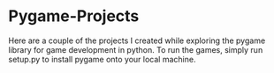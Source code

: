 # Pygame-Projects
Here are a couple of the projects I created while exploring the pygame library for game development in python. To run the games, simply run setup.py to install pygame onto your local machine.
